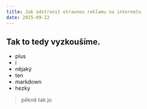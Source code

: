 ```yaml
---
title: Jak odstranit otravnou reklamu na internetu
date: 2015-09-22
---
```


Tak to tedy vyzkoušíme.
-----------------------

* plus 
* i 
* nějaký
* ten 
* markdown
* hezky

> pěkně
> tak
> jo
